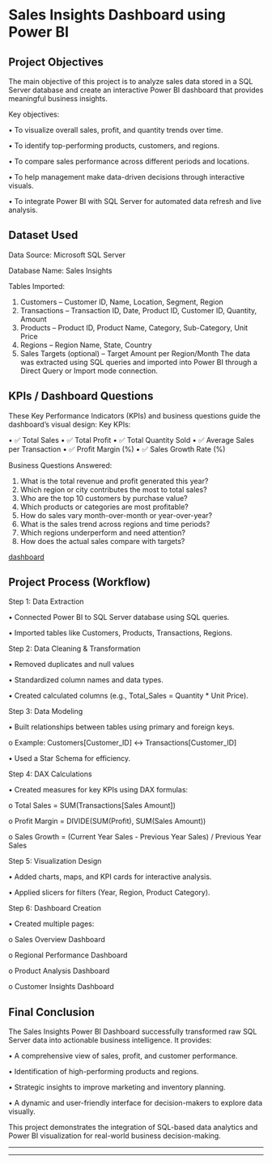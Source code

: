 # Sales Insights Dashboard using Power BI
## Project Objectives

The main objective of this project is to analyze sales data stored in a SQL Server database and create an interactive Power BI dashboard that provides meaningful business insights.

Key objectives:

•	To visualize overall sales, profit, and quantity trends over time.

•	To identify top-performing products, customers, and regions.

•	To compare sales performance across different periods and locations.

•	To help management make data-driven decisions through interactive visuals.

•	To integrate Power BI with SQL Server for automated data refresh and live analysis.

## Dataset Used

Data Source: Microsoft SQL Server

Database Name: Sales Insights

Tables Imported:

1.	Customers – Customer ID, Name, Location, Segment, Region
2.	Transactions – Transaction ID, Date, Product ID, Customer ID, Quantity, Amount
3.	Products – Product ID, Product Name, Category, Sub-Category, Unit Price
4.	Regions – Region Name, State, Country
5.	Sales Targets (optional) – Target Amount per Region/Month
The data was extracted using SQL queries and imported into Power BI through a Direct Query or Import mode connection.

## KPIs / Dashboard Questions

These Key Performance Indicators (KPIs) and business questions guide the dashboard’s visual design:
Key KPIs:

•	✅ Total Sales
•	✅ Total Profit
•	✅ Total Quantity Sold
•	✅ Average Sales per Transaction
•	✅ Profit Margin (%)
•	✅ Sales Growth Rate (%)

Business Questions Answered:

1.	What is the total revenue and profit generated this year?
2.	Which region or city contributes the most to total sales?
3.	Who are the top 10 customers by purchase value?
4.	Which products or categories are most profitable?
5.	How do sales vary month-over-month or year-over-year?
6.	What is the sales trend across regions and time periods?
7.	Which regions underperform and need attention?
8.	How does the actual sales compare with targets?

<a href ="https://github.com/kala-99855/sales_insigths_dashboard/blob/main/Screenshot%202025-10-24%20100013.png"> dashboard<a>
## Project Process (Workflow)

Step 1: Data Extraction

•	Connected Power BI to SQL Server database using SQL queries.

•	Imported tables like Customers, Products, Transactions, Regions.

Step 2: Data Cleaning & Transformation


•	Removed duplicates and null values

•	Standardized column names and data types.

•	Created calculated columns (e.g., Total_Sales = Quantity * Unit Price).

Step 3: Data Modeling

•	Built relationships between tables using primary and foreign keys.

o	Example: Customers[Customer_ID] ↔ Transactions[Customer_ID]

•	Used a Star Schema for efficiency.

Step 4: DAX Calculations

•	Created measures for key KPIs using DAX formulas:

o	Total Sales = SUM(Transactions[Sales Amount])

o	Profit Margin = DIVIDE(SUM(Profit), SUM(Sales Amount))

o	Sales Growth = (Current Year Sales - Previous Year Sales) / Previous Year Sales

Step 5: Visualization Design

•	Added charts, maps, and KPI cards for interactive analysis.

•	Applied slicers for filters (Year, Region, Product Category).

Step 6: Dashboard Creation

•	Created multiple pages:

o	Sales Overview Dashboard

o	Regional Performance Dashboard

o	Product Analysis Dashboard

o	Customer Insights Dashboard

## Final Conclusion

The Sales Insights Power BI Dashboard successfully transformed raw SQL Server data into actionable business intelligence.
It provides:

•	A comprehensive view of sales, profit, and customer performance.

•	Identification of high-performing products and regions.

•	Strategic insights to improve marketing and inventory planning.

•	A dynamic and user-friendly interface for decision-makers to explore data visually.

This project demonstrates the integration of SQL-based data analytics and Power BI visualization for real-world business decision-making.

________________________________________

________________________________________

